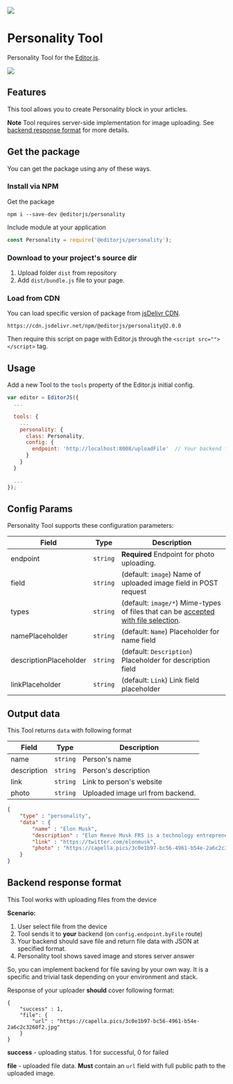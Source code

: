 ![](https://badgen.net/badge/Editor.js/v2.0/blue)

# Personality Tool 

Personality Tool for the [Editor.js](https://editorjs.io).

![](https://capella.pics/064afd7b-b67e-482b-b92a-d445b098def2.jpg)

## Features

This tool allows you to create Personality block in your articles.

**Note** Tool requires server-side implementation for image uploading. See [backend response format](#server-format) for more details.

## Get the package

You can get the package using any of these ways.

### Install via NPM

Get the package

```shell
npm i --save-dev @editorjs/personality
```

Include module at your application

```javascript
const Personality = require('@editorjs/personality');
```

### Download to your project's source dir

1. Upload folder `dist` from repository
2. Add `dist/bundle.js` file to your page.

### Load from CDN

You can load specific version of package from [jsDelivr CDN](https://cdn.jsdelivr.net/npm/@editorjs/personality@2.0.0).

`https://cdn.jsdelivr.net/npm/@editorjs/personality@2.0.0`

Then require this script on page with Editor.js through the `<script src=""></script>` tag.

## Usage

Add a new Tool to the `tools` property of the Editor.js initial config.

```javascript
var editor = EditorJS({
  ...

  tools: {
    ...
    personality: {
      class: Personality,
      config: {
        endpoint: 'http://localhost:8008/uploadFile'  // Your backend file uploader endpoint
      }
    }
  }

  ...
});
```

## Config Params

Personality Tool supports these configuration parameters:

| Field | Type     | Description        |
| ----- | -------- | ------------------ |
| endpoint | `string` | **Required** Endpoint for photo uploading. |
| field | `string` | (default: `image`) Name of uploaded image field in POST request |
| types | `string` | (default: `image/*`) Mime-types of files that can be [accepted with file selection](https://github.com/codex-team/ajax#accept-string).|
| namePlaceholder | `string` | (default: `Name`) Placeholder for name field |
| descriptionPlaceholder | `string` | (default: `Description`) Placeholder for description field |
| linkPlaceholder | `string` | (default: `Link`) Link field placeholder |

## Output data

This Tool returns `data` with following format

| Field          | Type      | Description                      |
| -------------- | --------- | ---------------------------------|
| name           | `string`  | Person's name                    |
| description    | `string`  | Person's description             |
| link           | `string`  | Link to person's website         |
| photo          | `string`  | Uploaded image url from backend. |

```json
{
    "type" : "personality",
    "data" : {
        "name" : "Elon Musk",
        "description" : "Elon Reeve Musk FRS is a technology entrepreneur, investor, and engineer. He holds South African, Canadian, and U.S. citizenship and is the founder",
        "link" : "https://twitter.com/elonmusk",
        "photo" : "https://capella.pics/3c0e1b97-bc56-4961-b54e-2a6c2c3260f2.jpg"
    }
}
```

## Backend response format <a name="server-format"></a>

This Tool works with uploading files from the device

**Scenario:**

1. User select file from the device
2. Tool sends it to **your** backend (on `config.endpoint.byFile` route)
3. Your backend should save file and return file data with JSON at specified format.
4. Personality tool shows saved image and stores server answer

So, you can implement backend for file saving by your own way. It is a specific and trivial task depending on your
environment and stack.

Response of your uploader **should** cover following format:

```json5
{
    "success" : 1,
    "file": {
        "url" : "https://capella.pics/3c0e1b97-bc56-4961-b54e-2a6c2c3260f2.jpg"
    }
}
```

**success** - uploading status. 1 for successful, 0 for failed

**file** - uploaded file data. **Must** contain an `url` field with full public path to the uploaded image.

